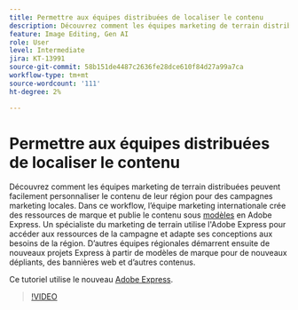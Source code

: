 ```yaml
---
title: Permettre aux équipes distribuées de localiser le contenu
description: Découvrez comment les équipes marketing de terrain distribuées peuvent facilement personnaliser le contenu de leur région pour des campagnes marketing locales
feature: Image Editing, Gen AI
role: User
level: Intermediate
jira: KT-13991
source-git-commit: 58b151de4487c2636fe28dce610f84d27a99a7ca
workflow-type: tm+mt
source-wordcount: '111'
ht-degree: 2%

---
```


# Permettre aux équipes distribuées de localiser le contenu

Découvrez comment les équipes marketing de terrain distribuées peuvent facilement personnaliser le contenu de leur région pour des campagnes marketing locales. Dans ce workflow, l’équipe marketing internationale crée des ressources de marque et publie le contenu sous [modèles](create-templates.md) en Adobe Express. Un spécialiste du marketing de terrain utilise l&#39;Adobe Express pour accéder aux ressources de la campagne et adapte ses conceptions aux besoins de la région. D’autres équipes régionales démarrent ensuite de nouveaux projets Express à partir de modèles de marque pour de nouveaux dépliants, des bannières web et d’autres contenus.

Ce tutoriel utilise le nouveau [Adobe Express](https://www.adobe.com/express/).

>[!VIDEO](https://video.tv.adobe.com/v/3424391?quality=12&learn=on&hidetitle=true)
